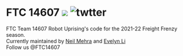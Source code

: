 # FTC 14607 <img src=https://img.shields.io/github/workflow/status/14607/FTC_14607/CI> ![twtter](https://img.shields.io/twitter/url?label=Twitter&style=social&url=https%3A%2F%2Ftwitter.com%2Fftc14607)  

FTC Team 14607 Robot Uprising's code for the 2021-22 Freight Frenzy season.  
Currently maintained by [Neil Mehra](https://github.com/AsianKoala) and [Evelyn Li](https://github.com/2024eli)  
Follow us @FTC14607
